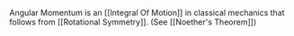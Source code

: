 Angular Momentum is an [[Integral Of Motion]] in classical mechanics that follows from [[Rotational Symmetry]]. (See [[Noether's Theorem]])